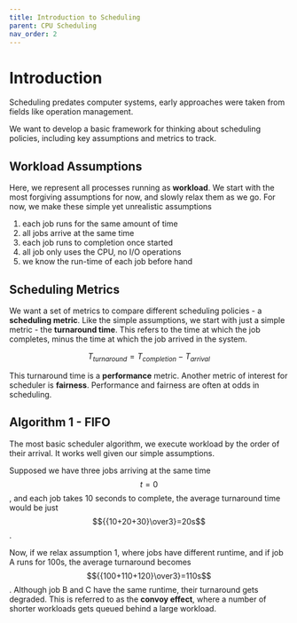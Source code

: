 ```yaml
---
title: Introduction to Scheduling
parent: CPU Scheduling
nav_order: 2
---
```

# Introduction
Scheduling predates computer systems, early approaches were taken from fields like operation management.

We want to develop a basic framework for thinking about scheduling policies, including key assumptions and metrics to track.

## Workload Assumptions
Here, we represent all processes running as **workload**. We start with the most forgiving assumptions for now, and slowly relax them as we go. For now, we make these simple yet unrealistic assumptions
1. each job runs for the same amount of time
2. all jobs arrive at the same time
3. each job runs to completion once started
4. all job only uses the CPU, no I/O operations
5. we know the run-time of each job before hand

## Scheduling Metrics
We want a set of metrics to compare different scheduling policies - a **scheduling metric**. Like the simple assumptions, we start with just a simple metric - the **turnaround time**. This refers to the time at which the job completes, minus the time at which the job arrived in the system.

$$T_{turnaround}=T_{completion} - T_{arrival}$$

This turnaround time is a **performance** metric. Another metric of interest for scheduler is **fairness**. Performance and fairness are often at odds in scheduling.

## Algorithm 1 - FIFO
The most basic scheduler algorithm, we execute workload by the order of their arrival. It works well given our simple assumptions.

Supposed we have three jobs arriving at the same time $$t=0$$, and each job takes 10 seconds to complete, the average turnaround time would be just $${{10+20+30}\over3}=20s$$.

Now, if we relax assumption 1, where jobs have different runtime, and if job A runs for 100s, the average turnaround becomes $${{100+110+120}\over3}=110s$$. Although job B and C have the same runtime, their turnaround gets degraded. This is referred to as the **convoy effect**, where a number of shorter workloads gets queued behind a large workload.


